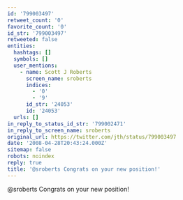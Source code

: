 ```yaml
---
id: '799003497'
retweet_count: '0'
favorite_count: '0'
id_str: '799003497'
retweeted: false
entities:
  hashtags: []
  symbols: []
  user_mentions:
    - name: Scott J Roberts
      screen_name: sroberts
      indices:
        - '0'
        - '9'
      id_str: '24053'
      id: '24053'
  urls: []
in_reply_to_status_id_str: '799002471'
in_reply_to_screen_name: sroberts
original_url: https://twitter.com/jth/status/799003497
date: '2008-04-28T20:43:24.000Z'
sitemap: false
robots: noindex
reply: true
title: '@sroberts Congrats on your new position!'
---
```


@sroberts Congrats on your new position!